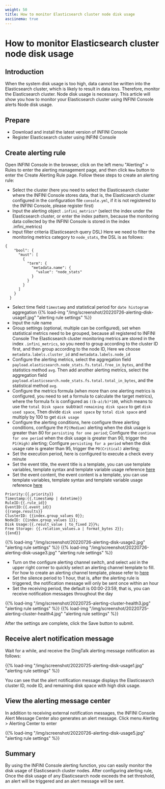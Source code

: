 ```yaml
---
weight: 50
title: How to monitor Elasticsearch cluster node disk usage
asciinema: true
---
```


# How to monitor Elasticsearch cluster node disk usage

## Introduction

When the system disk usage is too high, data cannot be written into the Elasticsearch cluster, which is likely to result in data loss. Therefore, monitor the Elasticsearch cluster.
Node disk usage is necessary. This article will show you how to monitor your Elasticsearch cluster using INFINI Console alerts
Node disk usage.

## Prepare

- Download and install the latest version of INFINI Console
- Register Elasticsearch cluster using INFINI Console

## Create alerting rule

Open INFINI Console in the browser, click on the left menu "Alerting" > Rules to enter the alerting management page, and then click
`New` button to enter the Create Alerting Rule page. Follow these steps to create an alerting rule:

- Select the cluster (here you need to select the Elasticsearch cluster where the INFINI Console stores data, that is, the Elasticsearch cluster configured in the configuration file `console.yml`, if it is not registered to the INFINI Console, please register first)
- Input the alerting object `.infini_metrics*` (select the index under the Elasticsearch cluster, or enter the index pattern, because the monitoring data collected by the INFINI Console is stored in the index .infini_metrics)
- Input filter criteria (Elasticsearch query DSL)
  Here we need to filter the monitoring metrics category to `node_stats`, the DSL is as follows:

```
{
    "bool": {
      "must": [
        {
          "term": {
            "metadata.name": {
              "value": "node_stats"
            }
          }
        }
      ]
    }
  }
```

- Select time field `timestamp` and statistical period for `date histogram` aggregation
  {{% load-img "/img/screenshot/20220726-alerting-disk-usage1.jpg" "alerting rule settings" %}}
- Input the rule name
- Group settings (optional, multiple can be configured), set when statistical metrics need to be grouped, because all registered to INFINI Console
  The Elasticsearch cluster monitoring metrics are stored in the index `.infini_metrics`, so you need to group according to the cluster ID first, and then group according to the node ID,
  Here we choose `metadata.labels.cluster_id` and `metadata.labels.node_id`
- Configure the alerting metrics, select the aggregation field `payload.elasticsearch.node_stats.fs.total.free_in_bytes`, and the statistics method `avg`. Then add another alerting metrics, select the aggregation field `payload.elasticsearch.node_stats.fs.total.total_in_bytes`, and the statistical method `avg`.
- Configure the metrics formula (when more than one alerting metrics is configured, you need to set a formula to calculate the target metrics), where the formula fx is configured as `((b-a)/b)*100`, which means to use the `total Disk space `subtract `remaining disk space` to get `disk used space`,
  Then divide `disk used space` by `total disk space` and multiply by 100 to get `disk usage`
- Configure the alerting conditions, here configure three alerting conditions, configure the `P2(Medium)` alerting when the disk usage is greater than 80 for `persisting for one period`;
  Configure the `continue for one period` when the disk usage is greater than 90, trigger the `P1(High)` alerting;
  Configure `persisting for a period` when the disk usage rate is greater than 95, trigger the `P0(Critical)` alerting;
- Set the execution period, here is configured to execute a check every minute
- Set the event title, the event title is a template, you can use template variables, template syntax and template variable usage reference [here](../reference/alerting/variables/)
- Set the event content, the event content is a template, you can use template variables, template syntax and template variable usage reference [here](../reference/alerting/variables/)

```aidl
Priority:{{.priority}}
Timestamp:{{.timestamp | datetime}}
RuleID:{{.rule_id}}
EventID:{{.event_id}}
{{range.results}}
ClusterID: {{index.group_values ​​0}};
NodeID: {{index.group_values ​​1}};
Disk Usage:{{.result_value | to_fixed 2}}%;
Free Storage: {{.relation_values.a | format_bytes 2}};
{{end}}
```

{{% load-img "/img/screenshot/20220726-alerting-disk-usage2.jpg" "alerting rule settings" %}}
{{% load-img "/img/screenshot/20220726-alerting-disk-usage3.jpg" "alerting rule settings" %}}

- Turn on the configure alerting channel switch, and select `add` in the upper right corner to quickly select an alerting channel template to fill. For how to create an alerting channel template, please refer to [here]()
- Set the silence period to 1 hour, that is, after the alerting rule is triggered, the notification message will only be sent once within an hour
- Set the receiving period, the default is 00:00-23:59, that is, you can receive notification messages throughout the day

{{% load-img "/img/screenshot/20220725-alerting-cluster-health3.jpg" "alerting rule settings" %}}
{{% load-img "/img/screenshot/20220725-alerting-cluster-health4.jpg" "alerting rule settings" %}}

After the settings are complete, click the Save button to submit.

## Receive alert notification message

Wait for a while, and receive the DingTalk alerting message notification as follows:

{{% load-img "/img/screenshot/20220725-alerting-disk-usage1.jpg" "alerting rule settings" %}}

You can see that the alert notification message displays the Elasticsearch cluster ID, node ID, and remaining disk space with high disk usage.

## View the alerting message center

In addition to receiving external notification messages, the INFINI Console Alert Message Center also generates an alert message. Click menu Alerting > Alerting Center to enter

{{% load-img "/img/screenshot/20220726-alerting-disk-usage5.jpg" "alerting rule settings" %}}

## Summary

By using the INFINI Console alerting function, you can easily monitor the disk usage of Elasticsearch cluster nodes. After configuring alerting rule,
Once the disk usage of any Elasticsearch node exceeds the set threshold, an alert will be triggered and an alert message will be sent.
